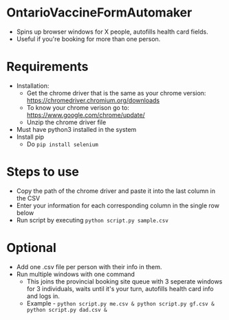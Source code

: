 # OntarioVaccineFormAutomaker

- Spins up browser windows for X people, autofills health card fields.
- Useful if you're booking for more than one person.

# Requirements

- Installation:
    - Get the chrome driver that is the same as your chrome version: https://chromedriver.chromium.org/downloads
    - To know your chrome verison go to: https://www.google.com/chrome/update/
    - Unzip the chrome driver file
- Must have python3 installed in the system
- Install pip
    - Do ```pip install selenium```

# Steps to use

- Copy the path of the chrome driver and paste it into the last column in the CSV
- Enter your information for each corresponding column in the single row below
- Run script by executing ```python script.py sample.csv```

# Optional
- Add one .csv file per person with their info in them.
- Run multiple windows with one command 
	- This joins the provincial booking site queue with 3 seperate windows for 3 individuals, waits until it's your turn, autofills health card info and logs in.
	- Example - ```python script.py me.csv & python script.py gf.csv & python script.py dad.csv &```